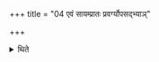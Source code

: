 +++
title = "04 एवं सायम्प्रातः प्रवर्ग्योपसद्भ्याञ्"

+++

<details><summary>थिते</summary>

एवं सायम्प्रातः प्रवर्ग्योपसद्भ्यां चरन्ति ४
</details>
